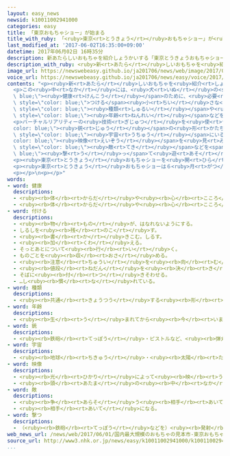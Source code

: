 ```yaml
---
layout: easy_news
newsid: k10011002941000
categories: easy
title: 「東京おもちゃショー」が始まる
title_with_ruby: 「<ruby>東京<rt>とうきょう</rt></ruby>おもちゃショー」が<ruby>始<rt>はじ</rt></ruby>まる
last_modified_at: '2017-06-02T16:35:00+09:00'
datetime: 2017年06月02日 16時35分
description: 新あたらしいおもちゃを紹介しょうかいする「東京とうきょうおもちゃショー」が始はじまりました。
description_with_ruby: <ruby>新<rt>あたら</rt></ruby>しいおもちゃを<ruby>紹介<rt>しょうかい</rt></ruby>する「<ruby>東京<rt>とうきょう</rt></ruby>おもちゃショー」が<ruby>始<rt>はじ</rt></ruby>まりました。
image_url: https://newswebeasy.github.io/ja201706/news/web/image/2017/06/02/k10011002941000.jpg
voice_url: https://newswebeasy.github.io/ja201706/news/easy/voice/2017/06/02/k10011002941000.mp3
contents: "<p><ruby>新<rt>あたら</rt></ruby>しいおもちゃを<ruby>紹介<rt>しょうかい</rt></ruby>する「<ruby>東京<rt>とうきょう</rt></ruby>おもちゃショー」が<ruby>始<rt>はじ</rt></ruby>まりました。<ruby>今年<rt>ことし</rt></ruby>は１５０ぐらいの<ruby>会社<rt>かいしゃ</rt></ruby>が３<ruby>万<rt>まん</rt></ruby>５０００のおもちゃを<ruby>紹介<rt>しょうかい</rt></ruby>しています。</p>\n\
  <p>この<ruby>中<rt>なか</rt></ruby>には、<ruby>犬<rt>いぬ</rt></ruby>の<span style=\"color:\
  \ blue;\"><ruby>健康<rt>けんこう</rt></ruby></span>のために、<ruby>必要<rt>ひつよう</rt></ruby>な<ruby>散歩<rt>さんぽ</rt></ruby>の<ruby>時間<rt>じかん</rt></ruby>がわかる<ruby>機械<rt>きかい</rt></ruby>があります。<ruby>犬<rt>いぬ</rt></ruby>の<ruby>首<rt>くび</rt></ruby>に<span\
  \ style=\"color: blue;\">つける</span><ruby>小<rt>ちい</rt></ruby>さな<ruby>機械<rt>きかい</rt></ruby>で、スマートフォンのアプリに<ruby>犬<rt>いぬ</rt></ruby>の<span\
  \ style=\"color: blue;\"><ruby>種類<rt>しゅるい</rt></ruby></span>や<ruby>体<rt>からだ</rt></ruby>の<ruby>重<rt>おも</rt></ruby>さ、<span\
  \ style=\"color: blue;\"><ruby>年齢<rt>ねんれい</rt></ruby></span>などを<ruby>入<rt>い</rt></ruby>れると、<ruby>何<rt>なん</rt></ruby><ruby>分<rt>ぷん</rt></ruby>ぐらい<ruby>散歩<rt>さんぽ</rt></ruby>したらいいかわかります。</p>\n\
  <p>バーチャルリアリティーの<ruby>技術<rt>ぎじゅつ</rt></ruby>を<ruby>使<rt>つか</rt></ruby>った<span style=\"\
  color: blue;\"><ruby>銃<rt>じゅう</rt></ruby></span>の<ruby>形<rt>かたち</rt></ruby>のおもちゃもあります。<span\
  \ style=\"color: blue;\"><ruby>宇宙<rt>うちゅう</rt></ruby></span>にいるような<span style=\"\
  color: blue;\"><ruby>映像<rt>えいぞう</rt></ruby></span>を<ruby>見<rt>み</rt></ruby>ながら、<ruby>出<rt>で</rt></ruby>てきた<span\
  \ style=\"color: blue;\"><ruby>敵<rt>てき</rt></ruby></span>などを<span style=\"color:\
  \ blue;\"><ruby>撃<rt>う</rt></ruby>っ</span>て<ruby>遊<rt>あそ</rt></ruby>ぶことができます。</p>\n\
  <p><ruby>東京<rt>とうきょう</rt></ruby>おもちゃショーを<ruby>開<rt>ひら</rt></ruby>いている<ruby>日本玩具協会<rt>にほんがんぐきょうかい</rt></ruby>の<ruby>人<rt>ひと</rt></ruby>は「<ruby>昔<rt>むかし</rt></ruby>からあるおもちゃに<ruby>新<rt>あたら</rt></ruby>しい<ruby>技術<rt>ぎじゅつ</rt></ruby>を<ruby>使<rt>つか</rt></ruby>って、<ruby>大人<rt>おとな</rt></ruby>も<ruby>一緒<rt>いっしょ</rt></ruby>に<ruby>楽<rt>たの</rt></ruby>しむことができるおもちゃが<ruby>増<rt>ふ</rt></ruby>えています」と<ruby>話<rt>はな</rt></ruby>していました。</p>\n\
  <p><ruby>東京<rt>とうきょう</rt></ruby>おもちゃショーは６<ruby>月<rt>がつ</rt></ruby><ruby>４日<rt>よっか</rt></ruby>まで<ruby>東京都<rt>とうきょうと</rt></ruby><ruby>江東区<rt>こうとうく</rt></ruby>にある<ruby>東京<rt>とうきょう</rt></ruby>ビッグサイトで<ruby>開<rt>ひら</rt></ruby>いています。</p>\n\
  <p></p>\n<p></p>"
words:
- word: 健康
  descriptions:
  - <ruby><rb>体</rb><rt>からだ</rt></ruby>や<ruby><rb>心</rb><rt>こころ</rt></ruby>に<ruby><rb>悪</rb><rt>わる</rt></ruby>いところがなく、<ruby><rb>元気</rb><rt>げんき</rt></ruby>なようす。
  - <ruby><rb>体</rb><rt>からだ</rt></ruby>や<ruby><rb>心</rb><rt>こころ</rt></ruby>のぐあい。
- word: 付ける
  descriptions:
  - <ruby><rb>物</rb><rt>もの</rt></ruby>が、はなれないようにする。
  - しるしを<ruby><rb>残</rb><rt>のこ</rt></ruby>す。
  - <ruby><rb>書</rb><rt>か</rt></ruby>きこむ。しるす。
  - <ruby><rb>加</rb><rt>くわ</rt></ruby>える。
  - そっとあとについて<ruby><rb>行</rb><rt>い</rt></ruby>く。
  - ものごとを<ruby><rb>収</rb><rt>おさ</rt></ruby>める。
  - <ruby><rb>注意</rb><rt>ちゅうい</rt></ruby>を<ruby><rb>向</rb><rt>む</rt></ruby>ける。
  - <ruby><rb>値段</rb><rt>ねだん</rt></ruby>を<ruby><rb>決</rb><rt>き</rt></ruby>める。
  - そばに<ruby><rb>付</rb><rt>つ</rt></ruby>きそわせる。
  - …し<ruby><rb>慣</rb><rt>な</rt></ruby>れている。
- word: 種類
  descriptions:
  - <ruby><rb>共通</rb><rt>きょうつう</rt></ruby>する<ruby><rb>形</rb><rt>かたち</rt></ruby>や<ruby><rb>性質</rb><rt>せいしつ</rt></ruby>によって<ruby><rb>分</rb><rt>わ</rt></ruby>けたもの。
- word: 年齢
  descriptions:
  - <ruby><rb>生</rb><rt>う</rt></ruby>まれてから<ruby><rb>今</rb><rt>いま</rt></ruby>までの<ruby><rb>年</rb><rt>とし</rt></ruby>の<ruby><rb>数</rb><rt>かず</rt></ruby>。とし。
- word: 銃
  descriptions:
  - <ruby><rb>鉄砲</rb><rt>てっぽう</rt></ruby>・ピストルなど、<ruby><rb>弾丸</rb><rt>だんがん</rt></ruby>をうつ<ruby><rb>武器</rb><rt>ぶき</rt></ruby>。
- word: 宇宙
  descriptions:
  - <ruby><rb>地球</rb><rt>ちきゅう</rt></ruby>・<ruby><rb>太陽</rb><rt>たいよう</rt></ruby>・<ruby><rb>星</rb><rt>ほし</rt></ruby>などのある、<ruby><rb>果</rb><rt>は</rt></ruby>てしなく<ruby><rb>広</rb><rt>ひろ</rt></ruby>い<ruby><rb>空間</rb><rt>くうかん</rt></ruby>のこと。<ruby><rb>地球</rb><rt>ちきゅう</rt></ruby>は<ruby><rb>太陽</rb><rt>たいよう</rt></ruby>を<ruby><rb>中心</rb><rt>ちゅうしん</rt></ruby>にして<ruby><rb>銀河系宇宙</rb><rt>ぎんがけいうちゅう</rt></ruby>にあり、この<ruby><rb>銀河系宇宙</rb><rt>ぎんがけいうちゅう</rt></ruby>のようなものがたくさん<ruby><rb>集</rb><rt>あつ</rt></ruby>まって<ruby><rb>宇宙</rb><rt>うちゅう</rt></ruby>を<ruby><rb>作</rb><rt>つく</rt></ruby>っている。
- word: 映像
  descriptions:
  - <ruby><rb>光</rb><rt>ひかり</rt></ruby>によって<ruby><rb>映</rb><rt>うつ</rt></ruby>し<ruby><rb>出</rb><rt>だ</rt></ruby>された、<ruby><rb>物</rb><rt>もの</rt></ruby>の<ruby><rb>姿</rb><rt>すがた</rt></ruby>。
  - <ruby><rb>頭</rb><rt>あたま</rt></ruby>の<ruby><rb>中</rb><rt>なか</rt></ruby>にうかんだ<ruby><rb>物</rb><rt>もの</rt></ruby>の<ruby><rb>形</rb><rt>かたち</rt></ruby>やようす。イメージ。
- word: 敵
  descriptions:
  - <ruby><rb>争</rb><rt>あらそ</rt></ruby>う<ruby><rb>相手</rb><rt>あいて</rt></ruby>。うらみを<ruby><rb>持</rb><rt>も</rt></ruby>つ<ruby><rb>相手</rb><rt>あいて</rt></ruby>。かたき。
  - <ruby><rb>相手</rb><rt>あいて</rt></ruby>になる。
- word: 撃つ
  descriptions:
  - （<ruby><rb>鉄砲</rb><rt>てっぽう</rt></ruby>などを）<ruby><rb>発射</rb><rt>はっしゃ</rt></ruby>する。
web_news_url: /news/web/2017/06/01/国内最大規模のおもちゃの見本市-東京おもちゃショー開幕/
source_url: http://www3.nhk.or.jp/news/easy/k10011002941000/k10011002941000.html
...
```

